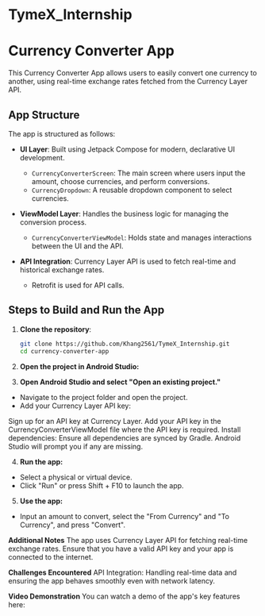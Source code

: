 # TymeX_Internship
# Currency Converter App

This Currency Converter App allows users to easily convert one currency to another, using real-time exchange rates fetched from the Currency Layer API.
## App Structure

The app is structured as follows:

- **UI Layer**: Built using Jetpack Compose for modern, declarative UI development.
  - `CurrencyConverterScreen`: The main screen where users input the amount, choose currencies, and perform conversions.
  - `CurrencyDropdown`: A reusable dropdown component to select currencies.
  
- **ViewModel Layer**: Handles the business logic for managing the conversion process.
  - `CurrencyConverterViewModel`: Holds state and manages interactions between the UI and the API.

- **API Integration**: Currency Layer API is used to fetch real-time and historical exchange rates.
  - Retrofit is used for API calls.
  
## Steps to Build and Run the App

1. **Clone the repository**:
   ```bash
   git clone https://github.com/Khang2561/TymeX_Internship.git
   cd currency-converter-app
2. **Open the project in Android Studio:**

3. **Open Android Studio and select "Open an existing project."**
- Navigate to the project folder and open the project.
- Add your Currency Layer API key:

Sign up for an API key at Currency Layer.
Add your API key in the CurrencyConverterViewModel file where the API key is required.
Install dependencies: Ensure all dependencies are synced by Gradle. Android Studio will prompt you if any are missing.

4. **Run the app:**

- Select a physical or virtual device.
- Click "Run" or press Shift + F10 to launch the app.
5. **Use the app:**

- Input an amount to convert, select the "From Currency" and "To Currency", and press "Convert".

**Additional Notes**
The app uses Currency Layer API for fetching real-time exchange rates. Ensure that you have a valid API key and your app is connected to the internet.

**Challenges Encountered**
API Integration: Handling real-time data and ensuring the app behaves smoothly even with network latency.

**Video Demonstration**
You can watch a demo of the app's key features here:
